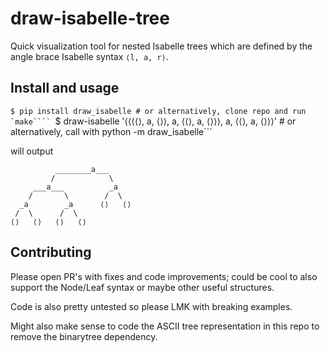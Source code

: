 # draw-isabelle-tree

Quick visualization tool for nested Isabelle trees which are defined by the angle brace Isabelle syntax `⟨l, a, r⟩`.


## Install and usage

```$ pip install draw_isabelle # or alternatively, clone repo and run `make````
```$ draw-isabelle '⟨⟨⟨⟨⟩, a, ⟨⟩⟩, a, ⟨⟨⟩, a, ⟨⟩⟩⟩, a, ⟨⟨⟩, a, ⟨⟩⟩⟩' # or alternatively, call with python -m draw_isabelle```

will output
```
          ________a___
         /            \
     ___a___          _a
    /       \        /  \
  _a        _a      ⟨⟩   ⟨⟩
 /  \      /  \
⟨⟩   ⟨⟩   ⟨⟩   ⟨⟩
```

## Contributing
Please open PR's with fixes and code improvements; could be cool to also support the Node/Leaf syntax or maybe other useful structures.

Code is also pretty untested so please LMK with breaking examples.

Might also make sense to code the ASCII tree representation in this repo to remove the binarytree dependency.
